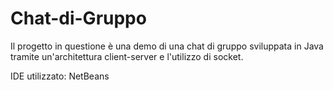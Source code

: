 # Chat-di-Gruppo
Il progetto in questione è una demo di una chat di gruppo sviluppata in Java tramite un'architettura client-server e l'utilizzo di socket.

IDE utilizzato: NetBeans
